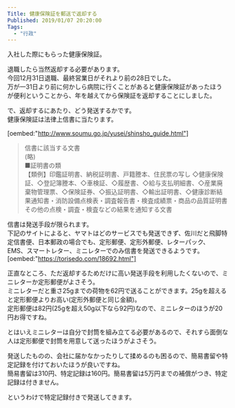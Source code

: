 ```yaml
---
Title: 健康保険証を郵送で返却する
Published: 2019/01/07 20:20:00
Tags:
  - "行政"
---
```

入社した際にもらった健康保険証。  

退職したら当然返却する必要があります。  
今回12月31日退職、最終営業日がそれより前の28日でした。  
万が一31日より前に何かしら病院に行くことがあると健康保険証があったほうが便利ということから、年を越えてから保険証を返却することにしました。  



で、返却するにあたり、どう発送するかです。  
健康保険証は法律上信書に当たります。  

[oembed:"http://www.soumu.go.jp/yusei/shinsho_guide.html"]

> 信書に該当する文書  
> (略)  
> ■証明書の類  
> 【類例】印鑑証明書、納税証明書、戸籍謄本、住民票の写し ◇健康保険証、◇登記簿謄本、◇車検証、◇履歴書、◇給与支払明細書、◇産業廃棄物管理票、◇保険証券、◇振込証明書、◇輸出証明書、◇健康診断結果通知書・消防設備点検表・調査報告書・検査成績票・商品の品質証明書その他の点検・調査・検査などの結果を通知する文書  

信書は発送手段が限られます。  
下記のサイトによると、ヤマトはどのサービスでも発送できず、佐川だと飛脚特定信書便、日本郵政の場合でも、定形郵便、定形外郵便、レターパック、EMS、スマートレター、ミニレターでのみ信書を発送できるようです。  
[oembed:"https://torisedo.com/18692.html"]


正直なところ、ただ返却するためだけに高い発送手段を利用したくないので、ミニレターか定形郵便がよさそう。  
ミニレターだと重さ25gまでの荷物を62円で送ることができます。25gを超えると定形郵便よりお高い(定形外郵便と同じ金額)。  
定形郵便は82円(25gを超え50g以下なら92円)なので、ミニレターのほうが20円お得ですね。  

とはいえミニレターは自分で封筒を組み立てる必要があるので、それすら面倒な人は定形郵便で封筒を用意して送ったほうがよさそう。  

発送したものの、会社に届かなかったりして揉めるのも困るので、簡易書留や特定記録を付けておいたほうが良いですね。  
簡易書留は310円、特定記録は160円。簡易書留は5万円までの補償がつき、特定記録は付きません。  

というわけで特定記録付きで発送してきます。